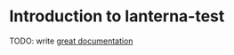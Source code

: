 # Introduction to lanterna-test

TODO: write [great documentation](http://jacobian.org/writing/what-to-write/)
